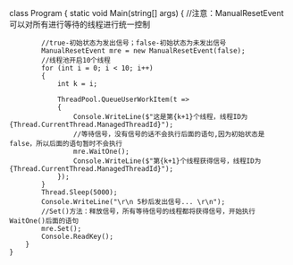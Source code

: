

class Program
    {
        static void Main(string[] args)
        {
            //注意：ManualResetEvent可以对所有进行等待的线程进行统一控制
 
            //true-初始状态为发出信号；false-初始状态为未发出信号
            ManualResetEvent mre = new ManualResetEvent(false);
            //线程池开启10个线程
            for (int i = 0; i < 10; i++)
            {
                int k = i;
                
                ThreadPool.QueueUserWorkItem(t =>
                {
                    Console.WriteLine($"这是第{k+1}个线程，线程ID为{Thread.CurrentThread.ManagedThreadId}");
                    //等待信号，没有信号的话不会执行后面的语句,因为初始状态是false，所以后面的语句暂时不会执行
                    mre.WaitOne();
                    Console.WriteLine($"第{k+1}个线程获得信号，线程ID为{Thread.CurrentThread.ManagedThreadId}");
                });
            }
            Thread.Sleep(5000);
            Console.WriteLine("\r\n 5秒后发出信号... \r\n");
            //Set()方法：释放信号，所有等待信号的线程都将获得信号，开始执行WaitOne()后面的语句
            mre.Set();
            Console.ReadKey();
        }
	}